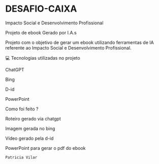 # DESAFIO-CAIXA
Impacto Social e Desenvolvimento Profissional


Projeto de ebook Gerado por I.A.s


Projeto com o objetivo de gerar um ebook utilizando ferramentas de IA referente ao Impacto Social e Desenvolvimento Profissional.


💻 Tecnologias utilizadas no projeto

ChatGPT

Bing

D-id

PowerPoint


Como foi feito ?

Roteiro gerado via chatgpt

Imagem gerada no bing

Vídeo gerado pela d-id

PowerPoint para gerar o pdf do ebook



    Patricia Vilar

